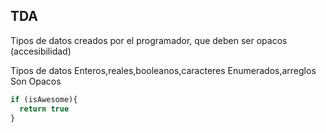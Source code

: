 ## TDA
Tipos de datos creados por el programador, que deben ser opacos (accesibilidad)

Tipos de datos 
Enteros,reales,booleanos,caracteres
Enumerados,arreglos
Son Opacos



```javascript
if (isAwesome){
  return true
}
```

